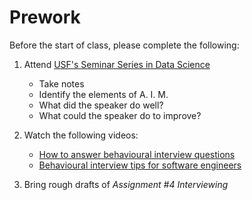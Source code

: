 Prework
======

Before the start of class, please complete the following:

1.  Attend [USF's Seminar Series in Data Science](https://www.meetup.com/USF-Seminar-Series-in-Data-Science/)
    - Take notes 
    - Identify the elements of A. I. M.
    - What did the speaker do well?
    - What could the speaker do to improve?

1. Watch the following videos:
    - [How to answer behavioural interview questions](https://youtu.be/sXQdlV5kg58)
    - [Behavioural interview tips for software engineers](https://www.youtube.com/watch?v=5gxNDGPE3Vg)

1. Bring rough drafts of _Assignment #4 Interviewing_